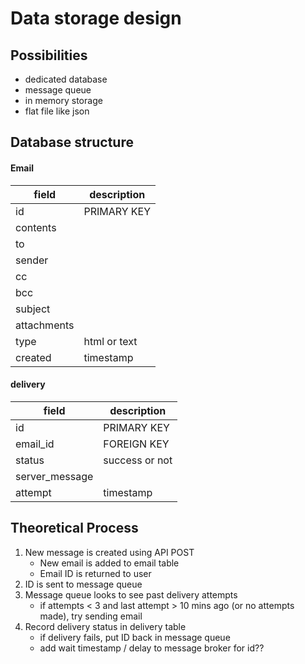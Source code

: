 # Data storage design 

## Possibilities

- dedicated database
- message queue
- in memory storage
- flat file like json 

## Database structure


#### Email
|field  |description    |
|-------|---------------|
|id     |PRIMARY KEY
|contents|
|to|
|sender|
|cc|
|bcc|
|subject|
|attachments|
|type   | html or text|
|created |  timestamp|


#### delivery
|field  |description    |
|-------|---------------|
|id     |PRIMARY KEY|
|email_id | FOREIGN KEY|
|status | success or not|
|server_message |
|attempt | timestamp|


## Theoretical Process

1. New message is created using API POST
    - New email is added to email table
    - Email ID is returned to user
2. ID is sent to message queue
3. Message queue looks to see past delivery attempts
    - if attempts < 3 and last attempt > 10 mins ago (or no attempts made), try sending email
4. Record delivery status in delivery table
    - if delivery fails, put ID back in message queue
    - add wait timestamp / delay to message broker for id??
